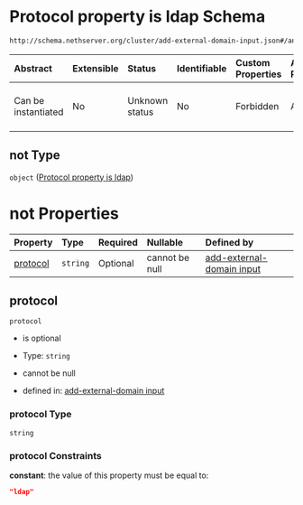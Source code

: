# Protocol property is ldap Schema

```txt
http://schema.nethserver.org/cluster/add-external-domain-input.json#/anyOf/0/not
```



| Abstract            | Extensible | Status         | Identifiable | Custom Properties | Additional Properties | Access Restrictions | Defined In                                                                                        |
| :------------------ | :--------- | :------------- | :----------- | :---------------- | :-------------------- | :------------------ | :------------------------------------------------------------------------------------------------ |
| Can be instantiated | No         | Unknown status | No           | Forbidden         | Allowed               | none                | [add-external-domain-input.json\*](cluster/add-external-domain-input.json "open original schema") |

## not Type

`object` ([Protocol property is ldap](add-external-domain-input-anyof-0-protocol-property-is-ldap.md))

# not Properties

| Property              | Type     | Required | Nullable       | Defined by                                                                                                                                                                                                             |
| :-------------------- | :------- | :------- | :------------- | :--------------------------------------------------------------------------------------------------------------------------------------------------------------------------------------------------------------------- |
| [protocol](#protocol) | `string` | Optional | cannot be null | [add-external-domain input](add-external-domain-input-anyof-0-protocol-property-is-ldap-properties-protocol.md "http://schema.nethserver.org/cluster/add-external-domain-input.json#/anyOf/0/not/properties/protocol") |

## protocol



`protocol`

*   is optional

*   Type: `string`

*   cannot be null

*   defined in: [add-external-domain input](add-external-domain-input-anyof-0-protocol-property-is-ldap-properties-protocol.md "http://schema.nethserver.org/cluster/add-external-domain-input.json#/anyOf/0/not/properties/protocol")

### protocol Type

`string`

### protocol Constraints

**constant**: the value of this property must be equal to:

```json
"ldap"
```
